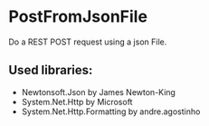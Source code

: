 # PostFromJsonFile
Do a REST POST request using a json File.

## Used libraries: 
* Newtonsoft.Json by James Newton-King
* System.Net.Http by Microsoft
* System.Net.Http.Formatting by andre.agostinho
